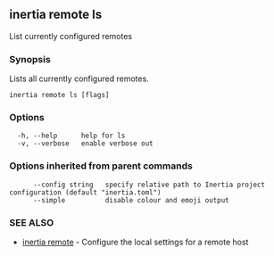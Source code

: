 ## inertia remote ls

List currently configured remotes

### Synopsis

Lists all currently configured remotes.

```
inertia remote ls [flags]
```

### Options

```
  -h, --help      help for ls
  -v, --verbose   enable verbose out
```

### Options inherited from parent commands

```
      --config string   specify relative path to Inertia project configuration (default "inertia.toml")
      --simple          disable colour and emoji output
```

### SEE ALSO

* [inertia remote](inertia_remote.md)	 - Configure the local settings for a remote host

